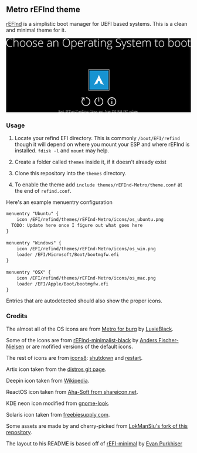 ## Metro rEFInd theme

[rEFInd](http://www.rodsbooks.com/refind/) is a simplistic boot manager for UEFI
based systems. This is a clean and minimal theme for it.

![screenshot](screenshot.png)

### Usage

 1. Locate your refind EFI directory. This is commonly `/boot/EFI/refind`
    though it will depend on where you mount your ESP and where rEFInd is
    installed. `fdisk -l` and `mount` may help.

 2. Create a folder called `themes` inside it, if it doesn't already exist

 3. Clone this repository into the `themes` directory.

 4. To enable the theme add `include themes/rEFInd-Metro/theme.conf` at the end of
    `refind.conf`.

Here's an example menuentry configuration

```nginx
menuentry "Ubuntu" {
	icon /EFI/refind/themes/rEFInd-Metro/icons/os_ubuntu.png
  TODO: Update here once I figure out what goes here
}

menuentry "Windows" {
	icon /EFI/refind/themes/rEFInd-Metro/icons/os_win.png
	loader /EFI/Microsoft/Boot/bootmgfw.efi
}

menuentry "OSX" {
	icon /EFI/refind/themes/rEFInd-Metro/icons/os_mac.png
	loader /EFI/Apple/Boot/bootmgfw.efi
}
```

Entries that are autodetected should also show the proper icons.

### Credits

The almost all of the OS icons are from [Metro for burg][icons] by [LuxieBlack][icon-author].

Some of the icons are from [rEFInd-minimalist-black][other-icons] by
[Anders Fischer-Nielsen][other-icons-author] or are mofified versions of the default icons.

The rest of icons are from [icons8][icons8-site]: [shutdown][shutdown] and [restart][restart].

Artix icon taken from the [distros git page](https://github.com/artix-linux/artwork/blob/master/icons/logo512x512.png).

Deepin icon taken from [Wikipedia](https://es.wikibooks.org/wiki/Archivo:Deepin_logo.svg).

ReactOS icon taken from [Aha-Soft from shareicon.net](https://www.shareicon.net/reactos-102446).

KDE neon icon modified from [gnome-look](https://cn.pling.com/cache/400x400/img/7/b/4/3/69594d376d1ec634e6e4b0ea146f27226544.png).

Solaris icon taken from [freebiesupply.com](https://freebiesupply.com/logos/solaris-logo/).

Some assets are made by and cherry-picked from [LokManSiu's fork of this repository](https://github.com/LokManSiu/rEFInd-Metro-fork/).

The layout to his README is based off of [rEFI-minimal][readme-base] by [Evan Purkhiser][readme-author]

[icons]: http://luxieblack.deviantart.com/art/Metro-burg-theme-336505408
[icon-author]: http://luxieblack.deviantart.com/

[padster]: https://github.com/theRealPadster
[other-icons]: https://github.com/andersfischernielsen/rEFInd-minimal-black

[icons8-site]: https://icons8.com/
[shutdown]: https://icons8.com/icon/15896/Shutdown
[restart]: https://icons8.com/icon/16877/restart

[readme-base]: https://github.com/EvanPurkhiser/rEFInd-minimal
[readme-author]: https://github.com/EvanPurkhiser
[other-icons-author]: https://github.com/andersfischernielsen
